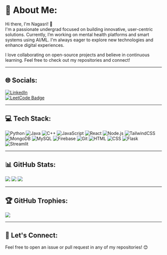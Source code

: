 # 💫 About Me:
Hi there, I'm Nagasri! 👋  
I'm a passionate undergrad focused on building innovative, user-centric solutions. Currently, I’m working on mental health platforms and smart systems using AI/ML. I'm always eager to explore new technologies and enhance digital experiences.  

I love collaborating on open-source projects and believe in continuous learning. 
Feel free to check out my repositories and connect!

---

## 🌐 Socials:
[![LinkedIn](https://img.shields.io/badge/LinkedIn-%230077B5?style=for-the-badge&logo=linkedin&logoColor=white)](https://www.linkedin.com/in/nagasri-neelamshetty/)   
[![LeetCode Badge](https://img.shields.io/badge/LeetCode-000000?style=for-the-badge&logo=leetcode&logoColor=white)](https://leetcode.com/Nagasri_21/)

---

## 💻 Tech Stack:
![Python](https://img.shields.io/badge/Python-3776AB?style=for-the-badge&logo=python&logoColor=white)
![Java](https://img.shields.io/badge/Java-ED8B00?style=for-the-badge&logo=openjdk&logoColor=white)
![C++](https://img.shields.io/badge/C++-00599C?style=for-the-badge&logo=c%2b%2b&logoColor=white)
![JavaScript](https://img.shields.io/badge/JavaScript-323330?style=for-the-badge&logo=javascript&logoColor=F7DF1E)
![React](https://img.shields.io/badge/React-20232A?style=for-the-badge&logo=react&logoColor=61DAFB)
![Node.js](https://img.shields.io/badge/Node.js-339933?style=for-the-badge&logo=nodedotjs&logoColor=white)
![TailwindCSS](https://img.shields.io/badge/TailwindCSS-38B2AC?style=for-the-badge&logo=tailwind-css&logoColor=white)
![MongoDB](https://img.shields.io/badge/MongoDB-4EA94B?style=for-the-badge&logo=mongodb&logoColor=white)
![MySQL](https://img.shields.io/badge/MySQL-005C84?style=for-the-badge&logo=mysql&logoColor=white)
![Firebase](https://img.shields.io/badge/Firebase-ffca28?style=for-the-badge&logo=firebase&logoColor=black)
![Git](https://img.shields.io/badge/Git-F05032?style=for-the-badge&logo=git&logoColor=white)
![HTML](https://img.shields.io/badge/HTML5-E34F26?style=for-the-badge&logo=html5&logoColor=white)
![CSS](https://img.shields.io/badge/CSS3-1572B6?style=for-the-badge&logo=css3&logoColor=white)
![Flask](https://img.shields.io/badge/Flask-000000?style=for-the-badge&logo=flask&logoColor=white)
![Streamlit](https://img.shields.io/badge/Streamlit-FF4B4B?style=for-the-badge&logo=streamlit&logoColor=white)

---

## 📊 GitHub Stats:
![](https://github-readme-stats.vercel.app/api?username=nagasri&theme=radical&hide_border=false&include_all_commits=true&count_private=true)
![](https://github-readme-streak-stats.herokuapp.com/?user=nagasri&theme=radical&hide_border=false)
![](https://github-readme-stats.vercel.app/api/top-langs/?username=Nagasrineelamshetty&layout=compact)

---

## 🏆 GitHub Trophies:
![](https://github-profile-trophy.vercel.app/?username=nagasri&theme=radical&no-frame=true&no-bg=false&margin-w=4)

---

## 🔗 Let's Connect:
Feel free to open an issue or pull request in any of my repositories! 😊

